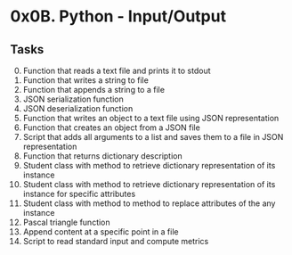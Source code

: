 # 0x0B. Python - Input/Output
## Tasks
0. Function that reads a text file and prints it to stdout
1. Function that writes a string to file
3. Function that appends a string to a file
3. JSON serialization function
4. JSON deserialization function
5. Function that writes an object to a text file using JSON representation
6. Function that creates an object from a JSON file
7. Script that adds all arguments to a list and saves them to a file in JSON representation
8. Function that returns dictionary description
9. Student class with method to retrieve dictionary representation of its instance
10. Student class with method to retrieve dictionary representation of its instance for specific attributes
11. Student class with method to method to replace attributes of the any instance
12. Pascal triangle function
13. Append content at a specific point in a file
14. Script to read standard input and compute metrics
